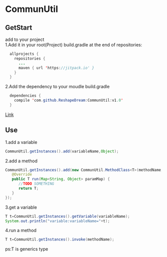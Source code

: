 # CommunUtil
## GetStart
add to your project</br>
1.Add it in your root(Project) build.gradle at the end of repositories:
```java
  allprojects {
    repositories {
      ...
      maven { url 'https://jitpack.io' }
    }
  }
```
2.Add the dependency to your moudle build.gradle
```java
  dependencies {
    compile 'com.github.ReshapeDream:CommunUtil:v1.0'
  }
```
[1]: https://jitpack.io/#ReshapeDream/CommunUtil/  
[Link](https://jitpack.io/#ReshapeDream/CommunUtil/)
## Use
1.add a variable
```java
CommunUtil.getInstances().add(variableName,Object);
```
2.add a method 
```java
CommunUtil.getInstances().add(new CommunUtil.MethodClass<T>(methodName,map ){
   @Override
   public T run(Map<String, Object> paramMap) {
      //TODO SOMETHING
      return T;
   }
});
```
3.get a variable
```java
T t=CommunUtil.getInstances().getVariable(variableName);
System.out.println("variable:variableName="+t);
```
4.run a method
```java
T t=CommunUtil.getInstances().invoke(methodName);
```
ps:T is generics type
